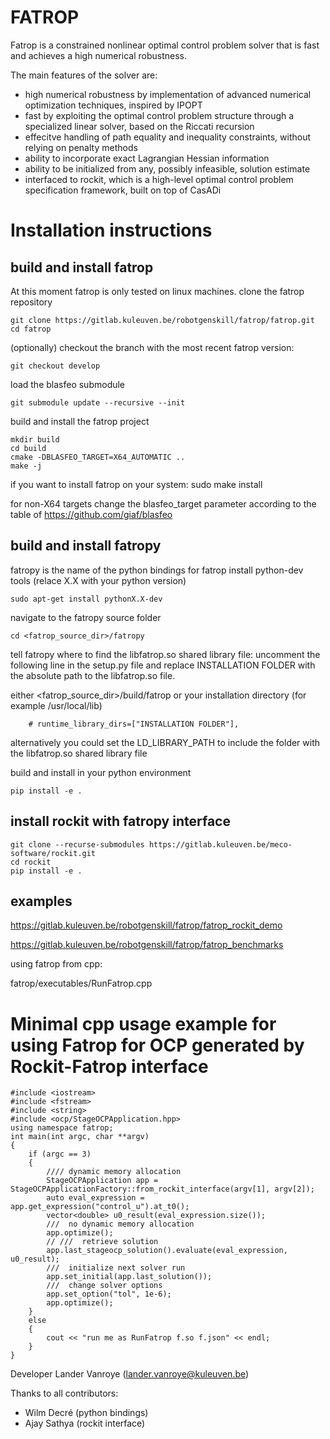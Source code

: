 # FATROP
Fatrop is a constrained nonlinear optimal control problem solver that is fast and achieves a high numerical robustness.

The main features of the solver are:
- high numerical robustness by implementation of advanced numerical optimization techniques, inspired by IPOPT
- fast by exploiting the optimal control problem structure through a specialized linear solver, based on the Riccati recursion
- effecitve handling of path equality and inequality constraints, without relying on penalty methods
- ability to incorporate exact Lagrangian Hessian information
- ability to be initialized from any, possibly infeasible, solution estimate
- interfaced to rockit, which is a high-level optimal control problem specification framework, built on top of CasADi

# Installation instructions
## build and install fatrop
At this moment fatrop is only tested on linux machines.
clone the fatrop repository 

    git clone https://gitlab.kuleuven.be/robotgenskill/fatrop/fatrop.git
    cd fatrop

(optionally) checkout the branch with the most recent fatrop version:

    git checkout develop

load the blasfeo submodule

    git submodule update --recursive --init
build and install the fatrop project

    mkdir build
    cd build
    cmake -DBLASFEO_TARGET=X64_AUTOMATIC ..
    make -j
if you want to install fatrop on your system: 
    sudo make install

for non-X64 targets change the blasfeo_target parameter according to the table of https://github.com/giaf/blasfeo
## build and install fatropy
fatropy is the name of the python bindings for fatrop 
install python-dev tools (relace X.X with your python version)

    sudo apt-get install pythonX.X-dev

navigate to the fatropy source folder

    cd <fatrop_source_dir>/fatropy

tell fatropy where to find the libfatrop.so shared library file: uncomment the following line in the setup.py file and replace INSTALLATION FOLDER with the absolute path to the libfatrop.so file. 

either <fatrop_source_dir>/build/fatrop or your installation directory (for example /usr/local/lib)

        # runtime_library_dirs=["INSTALLATION FOLDER"],

alternatively you could set the LD_LIBRARY_PATH to include the folder with the libfatrop.so shared library file

build and install in your python environment

    pip install -e .

## install rockit with fatropy interface 

    git clone --recurse-submodules https://gitlab.kuleuven.be/meco-software/rockit.git 
    cd rockit
    pip install -e .

## examples 

https://gitlab.kuleuven.be/robotgenskill/fatrop/fatrop_rockit_demo

https://gitlab.kuleuven.be/robotgenskill/fatrop/fatrop_benchmarks

using fatrop from cpp:

fatrop/executables/RunFatrop.cpp

# Minimal cpp usage example for using Fatrop for OCP generated by Rockit-Fatrop interface

    #include <iostream>
    #include <fstream>
    #include <string>
    #include <ocp/StageOCPApplication.hpp>
    using namespace fatrop;
    int main(int argc, char **argv)
    {
        if (argc == 3)
        {
            //// dynamic memory allocation  
            StageOCPApplication app = StageOCPApplicationFactory::from_rockit_interface(argv[1], argv[2]);
            auto eval_expression = app.get_expression("control_u").at_t0();
            vector<double> u0_result(eval_expression.size());
            ///  no dynamic memory allocation
            app.optimize();
            // ///  retrieve solution
            app.last_stageocp_solution().evaluate(eval_expression, u0_result);
            ///  initialize next solver run 
            app.set_initial(app.last_solution());
            ///  change solver options
            app.set_option("tol", 1e-6);
            app.optimize();
        }
        else
        {
            cout << "run me as RunFatrop f.so f.json" << endl;
        }
    }

Developer Lander Vanroye (lander.vanroye@kuleuven.be)

Thanks to all contributors:
- Wilm Decré (python bindings)
- Ajay Sathya (rockit interface)

